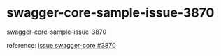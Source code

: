 # swagger-core-sample-issue-3870
swagger-core-sample-issue-3870

reference:
[issue swagger-core #3870](https://github.com/swagger-api/swagger-core/issues/3870)
